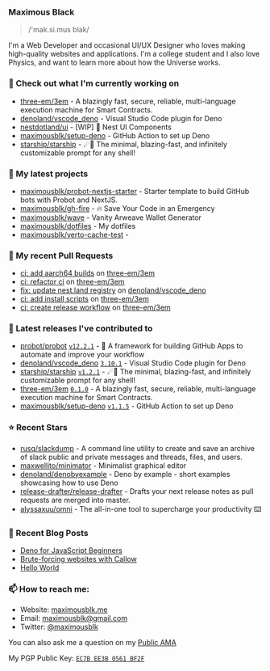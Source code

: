 ### Maximous Black

> /'mak.si.mus blak/

I'm a Web Developer and occasional UI/UX Designer who loves making high-quality websites and applications. I'm a college
student and I also love Physics, and want to learn more about how the Universe works.

### 👷 Check out what I'm currently working on

- [three-em/3em](https://github.com/three-em/3em) - A blazingly fast, secure, reliable, multi-language execution machine for Smart Contracts.
- [denoland/vscode_deno](https://github.com/denoland/vscode_deno) - Visual Studio Code plugin for Deno
- [nestdotland/ui](https://github.com/nestdotland/ui) - [WIP] 💄 Nest UI Components
- [maximousblk/setup-deno](https://github.com/maximousblk/setup-deno) - GitHub Action to set up Deno
- [starship/starship](https://github.com/starship/starship) - ☄🌌️  The minimal, blazing-fast, and infinitely customizable prompt for any shell!

### 🌱 My latest projects

- [maximousblk/probot-nextjs-starter](https://github.com/maximousblk/probot-nextjs-starter) - Starter template to build GitHub bots with Probot and NextJS.
- [maximousblk/gh-fire](https://github.com/maximousblk/gh-fire) - 🔥 Save Your Code in an Emergency
- [maximousblk/wave](https://github.com/maximousblk/wave) - Vanity Arweave Wallet Generator
- [maximousblk/dotfiles](https://github.com/maximousblk/dotfiles) - My dotfiles
- [maximousblk/verto-cache-test](https://github.com/maximousblk/verto-cache-test) - 

### 🔨 My recent Pull Requests

- [ci: add aarch64 builds](https://github.com/three-em/3em/pull/108) on [three-em/3em](https://github.com/three-em/3em)
- [ci: refactor ci](https://github.com/three-em/3em/pull/105) on [three-em/3em](https://github.com/three-em/3em)
- [fix: update nest.land registry](https://github.com/denoland/vscode_deno/pull/602) on [denoland/vscode_deno](https://github.com/denoland/vscode_deno)
- [ci: add install scripts](https://github.com/three-em/3em/pull/83) on [three-em/3em](https://github.com/three-em/3em)
- [ci: create release workflow](https://github.com/three-em/3em/pull/75) on [three-em/3em](https://github.com/three-em/3em)

### 🔭 Latest releases I've contributed to

- [probot/probot](https://github.com/probot/probot) [`v12.2.1`](https://github.com/probot/probot/releases/tag/v12.2.1) - 🤖 A framework for building GitHub Apps to automate and improve your workflow
- [denoland/vscode_deno](https://github.com/denoland/vscode_deno) [`3.10.1`](https://github.com/denoland/vscode_deno/releases/tag/3.10.1) - Visual Studio Code plugin for Deno
- [starship/starship](https://github.com/starship/starship) [`v1.2.1`](https://github.com/starship/starship/releases/tag/v1.2.1) - ☄🌌️  The minimal, blazing-fast, and infinitely customizable prompt for any shell!
- [three-em/3em](https://github.com/three-em/3em) [`0.1.0`](https://github.com/three-em/3em/releases/tag/0.1.0) - A blazingly fast, secure, reliable, multi-language execution machine for Smart Contracts.
- [maximousblk/setup-deno](https://github.com/maximousblk/setup-deno) [`v1.1.5`](https://github.com/maximousblk/setup-deno/releases/tag/v1.1.5) - GitHub Action to set up Deno

### ⭐ Recent Stars

- [rusq/slackdump](https://github.com/rusq/slackdump) - A command line utility to create and save an archive of slack public and private messages and threads, files, and users.
- [maxwellito/minimator](https://github.com/maxwellito/minimator) - Minimalist graphical editor
- [denoland/denobyexample](https://github.com/denoland/denobyexample) - Deno by example - short examples showcasing how to use Deno
- [release-drafter/release-drafter](https://github.com/release-drafter/release-drafter) - Drafts your next release notes as pull requests are merged into master. 
- [alyssaxuu/omni](https://github.com/alyssaxuu/omni) - The all-in-one tool to supercharge your productivity ⌨️

### 📰 Recent Blog Posts

- [Deno for JavaScript Beginners](https://maximousblk.me/posts/deno-for-javascript-beginners)
- [Brute-forcing websites with Callow](https://maximousblk.me/posts/callow-bruteforce-tool)
- [Hello World](https://maximousblk.me/posts/hello-world)

### 📫 How to reach me:

- Website: [maximousblk.me](https://maximousblk.me/)
- Email: [maximousblk@gmail.com](mailto:maximousblk@gmail.com)
- Twitter: [@maximousblk](https://twitter.com/maximousblk)

You can also ask me a question on my [Public AMA](https://github.com/maximousblk/maximousblk/discussions/new?category=ama)

My PGP Public Key: [`EC7B EE3B 0561 BF2F`](https://keybase.io/maximousblk/pgp_keys.asc)
